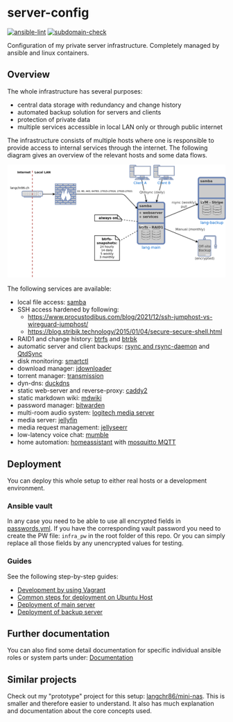server-config
=============

[![ansible-lint](https://github.com/langchr86/server-config/actions/workflows/ansible-lint.yml/badge.svg)](https://github.com/langchr86/server-config/actions/workflows/ansible-lint.yml)
[![subdomain-check](https://github.com/langchr86/server-config/actions/workflows/subdomain-check.yml/badge.svg)](https://github.com/langchr86/server-config/actions/workflows/subdomain-check.yml)

Configuration of my private server infrastructure.
Completely managed by ansible and linux containers.



Overview
--------

The whole infrastructure has several purposes:

* central data storage with redundancy and change history
* automated backup solution for servers and clients
* protection of private data
* multiple services accessible in local LAN only or through public internet

The infrastructure consists of multiple hosts
where one is responsible to provide access to internal services through the internet.
The following diagram gives an overview of the relevant hosts and some data flows.

![infrastructure_overview](docs/images/infrastructure_overview.png)

The following services are available:

* local file access: [samba](https://www.samba.org/)
* SSH access hardened by following:
  * https://www.procustodibus.com/blog/2021/12/ssh-jumphost-vs-wireguard-jumphost/
  * https://blog.stribik.technology/2015/01/04/secure-secure-shell.html
* RAID1 and change history: [btrfs](https://btrfs.wiki.kernel.org/index.php/Main_Page)
  and [btrbk](https://github.com/digint/btrbk)
* automatic server and client backups: [rsync and rsync-daemon](https://en.wikipedia.org/wiki/Rsync)
  and [QtdSync](http://qtdtools.doering-thomas.de/)
* disk monitoring: [smartctl](https://www.smartmontools.org/)
* download manager: [jdownloader](https://jdownloader.org/)
* torrent manager: [transmission](https://transmissionbt.com/)
* dyn-dns: [duckdns](https://duckdns.org)
* static web-server and reverse-proxy: [caddy2](https://caddyserver.com/)
* static markdown wiki: [mdwiki](http://www.mdwiki.info)
* password manager: [bitwarden](https://bitwarden.com/)
* multi-room audio system: [logitech media server](https://en.wikipedia.org/wiki/Logitech_Media_Server)
* media server: [jellyfin](https://jellyfin.org/)
* media request management: [jellyseerr](https://github.com/Fallenbagel/jellyseerr)
* low-latency voice chat: [mumble](https://www.mumble.com/)
* home automation: [homeassistant](https://www.home-assistant.io/)
  with [mosquitto MQTT](https://mosquitto.org/)



Deployment
----------

You can deploy this whole setup to either real hosts or a development environment.


### Ansible vault

In any case you need to be able to use all encrypted fields in [passwords.yml](/ansible/passwords.yml).
If you have the corresponding vault password
you need to create the PW file: `infra_pw` in the root folder of this repo.
Or you can simply replace all those fields by any unencrypted values for testing.


### Guides

See the following step-by-step guides:

* [Development by using Vagrant](/docs/vagrant-development.md)
* [Common steps for deployment on Ubuntu Host](/docs/deployment-ubuntu.md)
* [Deployment of main server](/docs/lang-main.md)
* [Deployment of backup server](/docs/lang-backup.md)



Further documentation
---------------------

You can also find some detail documentation for specific individual ansible roles or system parts under:
[Documentation](/docs)



Similar projects
----------------

Check out my "prototype" project for this setup: [langchr86/mini-nas](https://github.com/langchr86/mini-nas).
This is smaller and therefore easier to understand.
It also has much explanation and documentation about the core concepts used.
